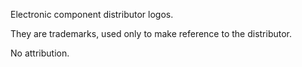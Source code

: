 Electronic component distributor logos.

They are trademarks, used only to make reference to the distributor.

No attribution.
